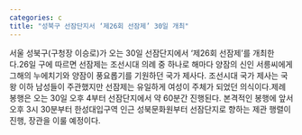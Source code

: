 ```yaml
---
categories: c
title: "성북구 선잠단지서 ‘제26회 선잠제’ 30일 개최"
---
```

서울 성북구(구청장 이승로)가 오는 30일 선잠단지에서 ‘제26회 선잠제’를 개최한다.26일 구에 따르면 선잠제는 조선시대 의례 중 하나로 해마다 양잠의 신인 서릉씨에게 그해의 누에치기와 양잠이 풍요롭기를 기원하던 국가 제사다. 조선시대 국가 제사는 국왕 이하 남성들이 주관했지만 선잠제는 유일하게 여성이 주체가 되었던 의식이다.제례 봉행은 오는 30일 오후 4부터 선잠단지에서 약 60분간 진행된다. 본격적인 봉행에 앞서 오후 3시 30분부터 한성대입구역 인근 성북문화원부터 선잠단지로 향하는 제관 행렬이 진행, 장관을 이룰 예정이다.